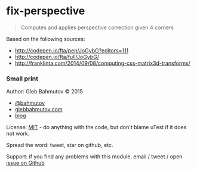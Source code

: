 # fix-perspective

> Computes and applies perspective correction given 4 corners

Based on the following sources:

* http://codepen.io/fta/pen/JoGybG?editors=111
* http://codepen.io/fta/full/JoGybG/
* http://franklinta.com/2014/09/08/computing-css-matrix3d-transforms/

### Small print

Author: Gleb Bahmutov &copy; 2015

* [@bahmutov](https://twitter.com/bahmutov)
* [glebbahmutov.com](http://glebbahmutov.com)
* [blog](http://glebbahmutov.com/blog/)

License: [MIT](MIT-License.txt) - do anything with the code, but don't blame uTest if it does not work.

Spread the word: tweet, star on github, etc.

Support: if you find any problems with this module, email / tweet / open
[issue on Github](https://github.com/bahmutov/fix-perspective/issues)


